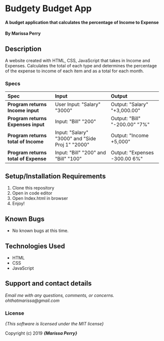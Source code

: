 # Budgety Budget App

#### A budget application that calculates the percentage of Income to Expense

#### By **Marissa Perry**

## Description

A website created with HTML, CSS, JavaScript that takes in Income and Expenses. Calculates the total of each type and determines the percentage of the expense to income of each item and as a total for each month.


### Specs
| Spec | Input | Output |
| :-------------     | :------------- | :------------- |
| **Program returns Income input**| User Input: "Salary" "3000" | Output: "Salary" "+3,000.00" |
| **Program returns Expenses input**| Input: "Bill" "200" | Output: "Bill" "-200.00" "7%" |
| **Program returns total of Income** | Input: "Salary" "3000" and "Side Proj 1" "2000" | Output: "Income +5,000" |
| **Program returns total of Expense** | Input: "Bill" "200" and "Bill" "100" | Output: "Expenses -300.00  6%" |


## Setup/Installation Requirements

1. Clone this repository
2. Open in code editor
3. Open Index.html in browser
4. Enjoy!

## Known Bugs
* No known bugs at this time.

## Technologies Used
* HTML
* CSS   
* JavaScript


## Support and contact details

_Email me with any questions, comments, or concerns. ohthatmarissa@gmail.com_

### License

*{This software is licensed under the MIT license}*

Copyright (c) 2019 **_{Marissa Perry}_**
